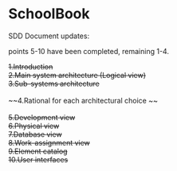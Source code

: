 # SchoolBook

SDD Document updates:

points 5-10 have been completed, remaining 1-4.

 ~~1.Introduction~~<br/>
 ~~2.Main system architecture (Logical view)~~<br/>
 ~~3.Sub-systems architecture~~<br/>   
 ~~4.Rational for each architectural choice ~~<br/>   
 ~~5.Development view~~<br/>
 ~~6.Physical view~~<br/>
 ~~7.Database view~~<br/>
 ~~8.Work-assignment view~~<br/>
 ~~9.Element catalog~~<br/>
 ~~10.User interfaces~~<br/>
